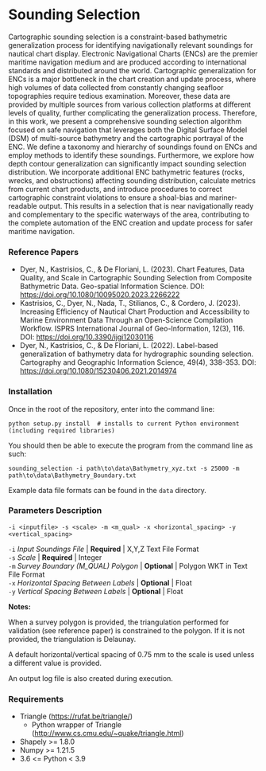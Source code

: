 # Sounding Selection #
Cartographic sounding selection is a constraint-based bathymetric generalization process for identifying navigationally relevant soundings for nautical chart display. Electronic Navigational Charts (ENCs) are the premier maritime navigation medium and are produced according to international standards and distributed around the world. Cartographic generalization for ENCs is a major bottleneck in the chart creation and update process, where high volumes of data collected from constantly changing seafloor topographies require tedious examination. Moreover, these data are provided by multiple sources from various collection platforms at different levels of quality, further complicating the generalization process. Therefore, in this work, we present a comprehensive sounding selection algorithm focused on safe navigation that leverages both the Digital Surface Model (DSM) of multi-source bathymetry and the cartographic portrayal of the ENC. We define a taxonomy and hierarchy of soundings found on ENCs and employ methods to identify these soundings. Furthermore, we explore how depth contour generalization can significantly impact sounding selection distribution. We incorporate additional ENC bathymetric features (rocks, wrecks, and obstructions) affecting sounding distribution, calculate metrics from current chart products, and introduce procedures to correct cartographic constraint violations to ensure a shoal-bias and mariner-readable output. This results in a selection that is near navigationally ready and complementary to the specific waterways of the area, contributing to the complete automation of the ENC creation and update process for safer maritime navigation.

### Reference Papers ###
+ Dyer, N., Kastrisios, C., & De Floriani, L. (2023). Chart Features, Data Quality, and Scale in Cartographic Sounding Selection from Composite Bathymetric Data. Geo-spatial Information Science. DOI: https://doi.org/10.1080/10095020.2023.2266222
+ Kastrisios, C., Dyer, N., Nada, T., Stilianos, C., & Cordero, J. (2023). Increasing Efficiency of Nautical Chart Production and Accessibility to Marine Environment Data Through an Open-Science Compilation Workflow. ISPRS International Journal of Geo-Information, 12(3), 116. DOI: https://doi.org/10.3390/ijgi12030116
+ Dyer, N., Kastrisios, C., & De Floriani, L. (2022). Label-based generalization of bathymetry data for hydrographic sounding selection. Cartography and Geographic Information Science, 49(4), 338-353. DOI: https://doi.org/10.1080/15230406.2021.2014974

### Installation ###
Once in the root of the repository, enter into the command line:
```
python setup.py install  # installs to current Python environment (including required libraries)
```
You should then be able to execute the program from the command line as such:
```
sounding_selection -i path\to\data\Bathymetry_xyz.txt -s 25000 -m path\to\data\Bathymetry_Boundary.txt
```
Example data file formats can be found in the ```data``` directory.

### Parameters Description ###
```
-i <inputfile> -s <scale> -m <m_qual> -x <horizontal_spacing> -y <vertical_spacing>
```
```-i``` *Input Soundings File* | **Required** | X,Y,Z Text File Format</br>
```-s``` *Scale* | **Required** | Integer</br>
```-m``` *Survey Boundary (M_QUAL) Polygon* | **Optional** | Polygon WKT in Text File Format</br>
```-x``` *Horizontal Spacing Between Labels* | **Optional** | Float</br>
```-y``` *Vertical Spacing Between Labels* | **Optional** | Float</br>

**Notes:**
<p>When a survey polygon is provided, the triangulation performed for validation (see reference paper) is constrained to the polygon. If it is not provided, the triangulation is Delaunay.</p>
<p>A default horizontal/vertical spacing of 0.75 mm to the scale is used unless a different value is provided.</p>
An output log file is also created during execution.

### Requirements ###
+ Triangle (https://rufat.be/triangle/)
    * Python wrapper of Triangle (http://www.cs.cmu.edu/~quake/triangle.html)
+ Shapely >= 1.8.0
+ Numpy >= 1.21.5
+ 3.6 <= Python < 3.9
